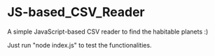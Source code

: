 # JS-based_CSV_Reader
A simple JavaScript-based CSV reader to find the habitable planets :)

Just run "node index.js" to test the functionalities.
